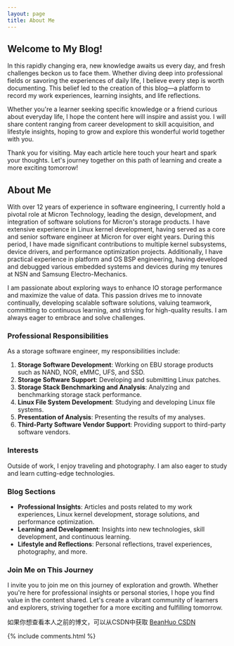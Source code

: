 ```yaml
---
layout: page
title: About Me
---
```


       
## Welcome to My Blog!

In this rapidly changing era, new knowledge awaits us every day, and fresh challenges beckon us to face them. Whether diving deep into professional fields or savoring the experiences of daily life, I believe every step is worth documenting. This belief led to the creation of this blog—a platform to record my work experiences, learning insights, and life reflections.

Whether you're a learner seeking specific knowledge or a friend curious about everyday life, I hope the content here will inspire and assist you. I will share content ranging from career development to skill acquisition, and lifestyle insights, hoping to grow and explore this wonderful world together with you.

Thank you for visiting. May each article here touch your heart and spark your thoughts. Let's journey together on this path of learning and create a more exciting tomorrow!

## About Me

With over 12 years of experience in software engineering, I currently hold a pivotal role at Micron Technology, leading the design, development, and integration of software solutions for Micron's storage products. I have extensive experience in Linux kernel development, having served as a core and senior software engineer at Micron for over eight years. During this period, I have made significant contributions to multiple kernel subsystems, device drivers, and performance optimization projects. Additionally, I have practical experience in platform and OS BSP engineering, having developed and debugged various embedded systems and devices during my tenures at NSN and Samsung Electro-Mechanics.

I am passionate about exploring ways to enhance IO storage performance and maximize the value of data. This passion drives me to innovate continually, developing scalable software solutions, valuing teamwork, committing to continuous learning, and striving for high-quality results. I am always eager to embrace and solve challenges.

### Professional Responsibilities

As a storage software engineer, my responsibilities include:

1. **Storage Software Development**: Working on EBU storage products such as NAND, NOR, eMMC, UFS, and SSD.
2. **Storage Software Support**: Developing and submitting Linux patches.
3. **Storage Stack Benchmarking and Analysis**: Analyzing and benchmarking storage stack performance.
4. **Linux File System Development**: Studying and developing Linux file systems.
5. **Presentation of Analysis**: Presenting the results of my analyses.
6. **Third-Party Software Vendor Support**: Providing support to third-party software vendors.

### Interests

Outside of work, I enjoy traveling and photography. I am also eager to study and learn cutting-edge technologies.

### Blog Sections

- **Professional Insights**: Articles and posts related to my work experiences, Linux kernel development, storage solutions, and performance optimization.
- **Learning and Development**: Insights into new technologies, skill development, and continuous learning.
- **Lifestyle and Reflections**: Personal reflections, travel experiences, photography, and more.

### Join Me on This Journey

I invite you to join me on this journey of exploration and growth. Whether you're here for professional insights or personal stories, I hope you find value in the content shared. Let's create a vibrant community of learners and explorers, striving together for a more exciting and fulfilling tomorrow.

<p>

如果你想查看本人之前的博文，可以从CSDN中获取
<a href="http://blog.csdn.net/jackyard"> BeanHuo CSDN </a>
<p>



{% include comments.html %}

